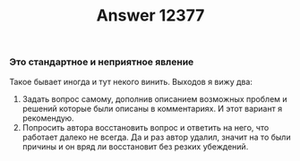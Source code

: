 ﻿---
title: "Answer 12377"
se.owner.user_id: 324730
se.owner.display_name: "eccs0103"
se.owner.link: "https://ru.meta.stackoverflow.com/users/324730/eccs0103"
se.answer_id: 12377
se.question_id: 12376
se.post_type: answer
se.is_accepted: True
---
<h3>Это стандартное и неприятное явление</h3>
<p>Такое бывает иногда и тут некого винить. Выходов я вижу два:</p>
<ol>
<li>Задать вопрос самому, дополнив описанием возможных проблем и решений которые были описаны в комментариях. И этот вариант я рекомендую.</li>
<li>Попросить автора восстановить вопрос и ответить на него, что работает далеко не всегда. Да и раз автор удалил, значит на то были причины и он вряд ли восстановит без резких убеждений.</li>
</ol>
